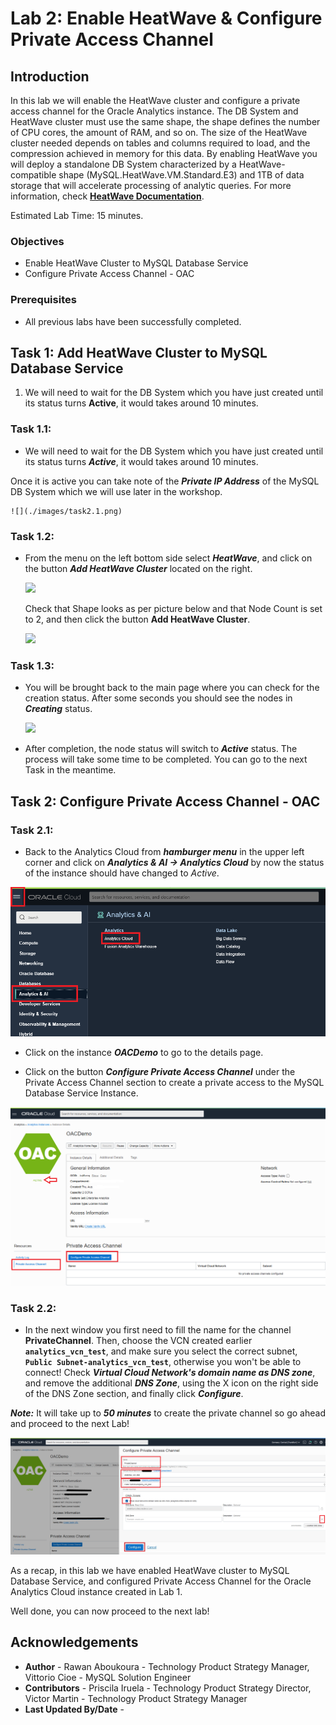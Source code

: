 # Lab 2: Enable HeatWave & Configure Private Access Channel

## Introduction

In this lab we will enable the HeatWave cluster and configure a private access channel for the Oracle Analytics instance.
The DB System and HeatWave cluster must use the same shape, the shape defines the number of CPU cores, the amount of RAM, and so on. The size of the HeatWave cluster needed depends on tables and columns required to load, and the compression achieved in memory for this data.
By enabling HeatWave you will deploy a standalone DB System characterized by a HeatWave-compatible shape (MySQL.HeatWave.VM.Standard.E3) and 1TB of data storage that will accelerate processing of analytic queries. For more information, check **[HeatWave Documentation](https://docs.oracle.com/en-us/iaas/mysql-database/doc/heatwave1.html#GUID-9401C69A-B379-48EB-B96C-56462C23E4FD)**. 

Estimated Lab Time: 15 minutes.

### Objectives

-  Enable HeatWave Cluster to MySQL Database Service
-  Configure Private Access Channel - OAC

### Prerequisites

  - All previous labs have been successfully completed.

## **Task 1:** Add HeatWave Cluster to MySQL Database Service

1. We will need to wait for the DB System which you have just created until its status turns  **Active**, it would takes around 10 minutes.

### **Task 1.1:**
- We will need to wait for the DB System which you have just created until its status turns  _**Active**_, it would takes around 10 minutes.

 Once it is active you can take note of the _**Private IP Address**_ of the MySQL DB System which we will use later in the workshop.

    ![](./images/task2.1.png)

### **Task 1.2:**
- From the menu on the left bottom side select _**HeatWave**_, and click on the button _**Add HeatWave Cluster**_ located on the right.
  
    ![](./images/task2.2.png)

  Check that Shape looks as per picture below and that Node Count is set to 2, and then click the button **Add HeatWave Cluster**.

    ![](./images/task2.2-1.png)

### **Task 1.3:**
- You will be brought back to the main page where you can check for the creation status. After some seconds you should see the nodes in _**Creating**_ status.
  
    ![](./images/task2.3.png)

- After completion, the node status will switch to _**Active**_ status. The process will take some time to be completed. You can go to the next Task in the meantime. 

## **Task 2:** Configure Private Access Channel - OAC


### **Task 2.1:**

- Back to the Analytics Cloud from _**hamburger menu**_ in the upper left corner and click on _**Analytics & AI -> Analytics Cloud**_ by now the status of the instance should have changed to _Active_. 

![](./images/task4.2.png)

- Click on the instance _**OACDemo**_ to go to the details page.

- Click on the button _**Configure Private Access Channel**_ under the Private Access Channel section to create a private access to the MySQL Database Service Instance.

![](./images/task4.4.png)

### **Task 2.2:**
- In the next window you first need to fill the name for the channel **PrivateChannel**. Then, choose the VCN created earlier **`analytics_vcn_test`**, and make sure you select the correct subnet, **`Public Subnet-analytics_vcn_test`**, otherwise you won't be able to connect!
Check _**Virtual Cloud Network's domain name as DNS zone**_, and remove the additional _**DNS Zone**_, using the X icon on the right side of the DNS Zone section, and finally click _**Configure**_.  

_**Note:**_ It will take up to _**50 minutes**_ to create the private channel so go ahead and proceed to the next Lab! 

![](./images/task4.5.png)

As a recap, in this lab we have enabled HeatWave cluster to MySQL Database Service, and configured Private Access Channel for the Oracle Analytics Cloud instance created in Lab 1. 
 
Well done, you can now proceed to the next lab!



## Acknowledgements
- **Author** - Rawan Aboukoura - Technology Product Strategy Manager, Vittorio Cioe - MySQL Solution Engineer
- **Contributors** - Priscila Iruela - Technology Product Strategy Director, Victor Martin - Technology Product Strategy Manager 
- **Last Updated By/Date** -
